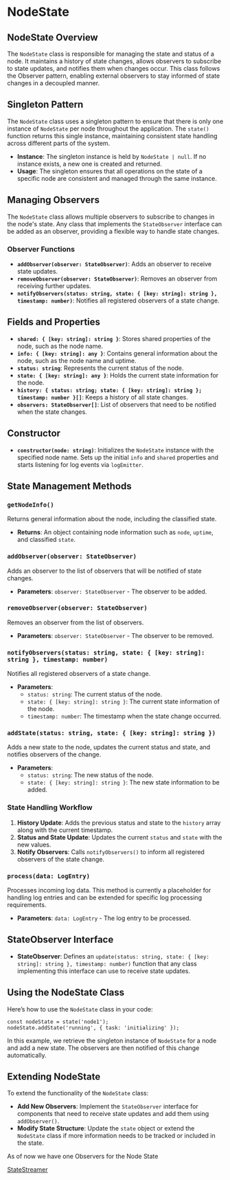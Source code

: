 # NodeState

## NodeState Overview

The `NodeState` class is responsible for managing the state and status of a node. It maintains a history of state changes, allows observers to subscribe to state updates, and notifies them when changes occur. This class follows the Observer pattern, enabling external observers to stay informed of state changes in a decoupled manner.

## Singleton Pattern

The `NodeState` class uses a singleton pattern to ensure that there is only one instance of `NodeState` per node throughout the application. The `state()` function returns this single instance, maintaining consistent state handling across different parts of the system.

- **Instance**: The singleton instance is held by `NodeState | null`. If no instance exists, a new one is created and returned.
- **Usage**: The singleton ensures that all operations on the state of a specific node are consistent and managed through the same instance.

## Managing Observers

The `NodeState` class allows multiple observers to subscribe to changes in the node's state. Any class that implements the `StateObserver` interface can be added as an observer, providing a flexible way to handle state changes.

### Observer Functions

- **`addObserver(observer: StateObserver)`**: Adds an observer to receive state updates.
- **`removeObserver(observer: StateObserver)`**: Removes an observer from receiving further updates.
- **`notifyObservers(status: string, state: { [key: string]: string }, timestamp: number)`**: Notifies all registered observers of a state change.

## Fields and Properties

- **`shared: { [key: string]: string }`**: Stores shared properties of the node, such as the node name.
- **`info: { [key: string]: any }`**: Contains general information about the node, such as the node name and uptime.
- **`status: string`**: Represents the current status of the node.
- **`state: { [key: string]: any }`**: Holds the current state information for the node.
- **`history: { status: string; state: { [key: string]: string }; timestamp: number }[]`**: Keeps a history of all state changes.
- **`observers: StateObserver[]`**: List of observers that need to be notified when the state changes.

## Constructor

- **`constructor(node: string)`**: Initializes the `NodeState` instance with the specified node name. Sets up the initial `info` and `shared` properties and starts listening for log events via `logEmitter`.

## State Management Methods

### `getNodeInfo()`

Returns general information about the node, including the classified state.

- **Returns**: An object containing node information such as `node`, `uptime`, and classified `state`.

### `addObserver(observer: StateObserver)`

Adds an observer to the list of observers that will be notified of state changes.

- **Parameters**: `observer: StateObserver` - The observer to be added.

### `removeObserver(observer: StateObserver)`

Removes an observer from the list of observers.

- **Parameters**: `observer: StateObserver` - The observer to be removed.

### `notifyObservers(status: string, state: { [key: string]: string }, timestamp: number)`

Notifies all registered observers of a state change.

- **Parameters**:
    - `status: string`: The current status of the node.
    - `state: { [key: string]: string }`: The current state information of the node.
    - `timestamp: number`: The timestamp when the state change occurred.

### `addState(status: string, state: { [key: string]: string })`

Adds a new state to the node, updates the current status and state, and notifies observers of the change.

- **Parameters**:
    - `status: string`: The new status of the node.
    - `state: { [key: string]: string }`: The new state information to be added.

### State Handling Workflow

1. **History Update**: Adds the previous status and state to the `history` array along with the current timestamp.
2. **Status and State Update**: Updates the current `status` and `state` with the new values.
3. **Notify Observers**: Calls `notifyObservers()` to inform all registered observers of the state change.

### `process(data: LogEntry)`

Processes incoming log data. This method is currently a placeholder for handling log entries and can be extended for specific log processing requirements.

- **Parameters**: `data: LogEntry` - The log entry to be processed.

## StateObserver Interface

- **StateObserver**: Defines an `update(status: string, state: { [key: string]: string }, timestamp: number)` function that any class implementing this interface can use to receive state updates.

## Using the NodeState Class

Here’s how to use the `NodeState` class in your code:

```
const nodeState = state('node1');
nodeState.addState('running', { task: 'initializing' });
```

In this example, we retrieve the singleton instance of `NodeState` for a node and add a new state. The observers are then notified of this change automatically.

## Extending NodeState

To extend the functionality of the `NodeState` class:

- **Add New Observers**: Implement the `StateObserver` interface for components that need to receive state updates and add them using `addObserver()`.
- **Modify State Structure**: Update the `state` object or extend the `NodeState` class if more information needs to be tracked or included in the state.

As of now we have one Observers for the Node State

[StateStreamer](NodeState%2014ba27e6386580e0970ae88ddf58bba8/StateStreamer%2014ba27e6386580d3b246e036f7556a6a.md)